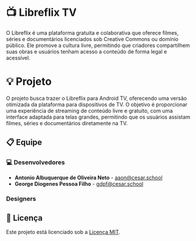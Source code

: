 # :tv: Libreflix TV



O Libreflix é uma plataforma gratuita e colaborativa que oferece filmes, séries e documentários licenciados sob Creative Commons ou domínio público. Ele promove a cultura livre, permitindo que criadores compartilhem suas obras e usuários tenham acesso a conteúdo de forma legal e acessível.

# :bulb: Projeto

O projeto busca trazer o Libreflix para Android TV, oferecendo uma versão otimizada da plataforma para dispositivos de TV. O objetivo é proporcionar uma experiência de streaming de conteúdo livre e gratuito, com uma interface adaptada para telas grandes, permitindo que os usuários assistam filmes, séries e documentários diretamente na TV.

## 📋 Equipe

###  :computer: Desenvolvedores
- **Antonio Albuquerque de Oliveira Neto** - [aaon@cesar.school](mailto:aaon@cesar.school)
- **George Diogenes Pessoa Filho** - [gdpf@cesar.school](mailto:gdpf@cesar.school)

### Designers

## 📜 Licença

Este projeto está licenciado sob a [Licença MIT](LICENSE).
